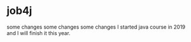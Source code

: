 # job4j
some changes
some changes
some changes
I started java course in 2019 and I will finish it this year.